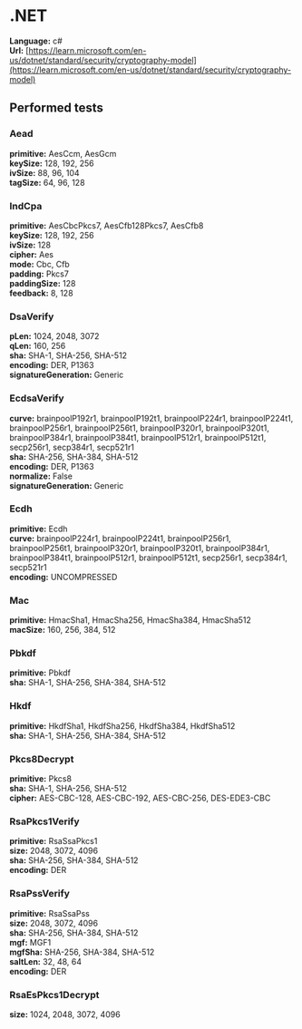 # .NET

**Language:** c#\
**Url:**
[https://learn.microsoft.com/en-us/dotnet/standard/security/cryptography-model](https://learn.microsoft.com/en-us/dotnet/standard/security/cryptography-model)

## Performed tests

### Aead

**primitive:** AesCcm, AesGcm\
**keySize:** 128, 192, 256\
**ivSize:** 88, 96, 104\
**tagSize:** 64, 96, 128

### IndCpa

**primitive:** AesCbcPkcs7, AesCfb128Pkcs7, AesCfb8\
**keySize:** 128, 192, 256\
**ivSize:** 128\
**cipher:** Aes\
**mode:** Cbc, Cfb\
**padding:** Pkcs7\
**paddingSize:** 128\
**feedback:** 8, 128

### DsaVerify

**pLen:** 1024, 2048, 3072\
**qLen:** 160, 256\
**sha:** SHA-1, SHA-256, SHA-512\
**encoding:** DER, P1363\
**signatureGeneration:** Generic

### EcdsaVerify

**curve:** brainpoolP192r1, brainpoolP192t1, brainpoolP224r1, brainpoolP224t1,
brainpoolP256r1, brainpoolP256t1, brainpoolP320r1, brainpoolP320t1,
brainpoolP384r1, brainpoolP384t1, brainpoolP512r1, brainpoolP512t1, secp256r1,
secp384r1, secp521r1\
**sha:** SHA-256, SHA-384, SHA-512\
**encoding:** DER, P1363\
**normalize:** False\
**signatureGeneration:** Generic

### Ecdh

**primitive:** Ecdh\
**curve:** brainpoolP224r1, brainpoolP224t1, brainpoolP256r1, brainpoolP256t1,
brainpoolP320r1, brainpoolP320t1, brainpoolP384r1, brainpoolP384t1,
brainpoolP512r1, brainpoolP512t1, secp256r1, secp384r1, secp521r1\
**encoding:** UNCOMPRESSED

### Mac

**primitive:** HmacSha1, HmacSha256, HmacSha384, HmacSha512\
**macSize:** 160, 256, 384, 512

### Pbkdf

**primitive:** Pbkdf\
**sha:** SHA-1, SHA-256, SHA-384, SHA-512

### Hkdf

**primitive:** HkdfSha1, HkdfSha256, HkdfSha384, HkdfSha512\
**sha:** SHA-1, SHA-256, SHA-384, SHA-512

### Pkcs8Decrypt

**primitive:** Pkcs8\
**sha:** SHA-1, SHA-256, SHA-512\
**cipher:** AES-CBC-128, AES-CBC-192, AES-CBC-256, DES-EDE3-CBC

### RsaPkcs1Verify

**primitive:** RsaSsaPkcs1\
**size:** 2048, 3072, 4096\
**sha:** SHA-256, SHA-384, SHA-512\
**encoding:** DER

### RsaPssVerify

**primitive:** RsaSsaPss\
**size:** 2048, 3072, 4096\
**sha:** SHA-256, SHA-384, SHA-512\
**mgf:** MGF1\
**mgfSha:** SHA-256, SHA-384, SHA-512\
**saltLen:** 32, 48, 64\
**encoding:** DER

### RsaEsPkcs1Decrypt

**size:** 1024, 2048, 3072, 4096
